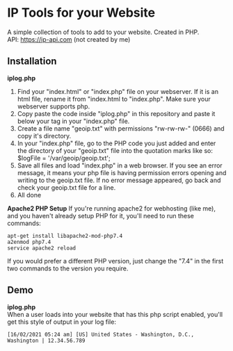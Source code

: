 # IP Tools for your Website
A simple collection of tools to add to your website. Created in PHP. <br>
API: https://ip-api.com (not created by me)

## Installation
**iplog.php**
1. Find your "index.html" or "index.php" file on your webserver. If it is an html file, rename it from "index.html to "index.php". Make sure your webserver supports php.
2. Copy paste the code inside "iplog.php" in this repository and paste it below your <head> tag in your "index.php" file.
3. Create a file name "geoip.txt" with permissions "rw-rw-rw-" (0666) and copy it's directory.
4. In your "index.php" file, go to the PHP code you just added and enter the directory of your "geoip.txt" file into the quotation marks like so: $logFile = '/var/geoip/geoip.txt';
5. Save all files and load "index.php" in a web browser. If you see an error message, it means your php file is having permission errors opening and writing to the geoip.txt file. If no error message appeared, go back and check your geoip.txt file for a line.
6. All done

**Apache2 PHP Setup**
If you're running apache2 for webhosting (like me), and you haven't already setup PHP for it, you'll need to run these commands:
```
apt-get install libapache2-mod-php7.4
a2enmod php7.4
service apache2 reload
```
If you would prefer a different PHP version, just change the "7.4" in the first two commands to the version you require.
  
  
## Demo
**iplog.php** <br>
When a user loads into your website that has this php script enabled, you'll get this style of output in your log file: <br>
```
[16/02/2021 05:24 am] [US] United States - Washington, D.C., Washington | 12.34.56.789
```
